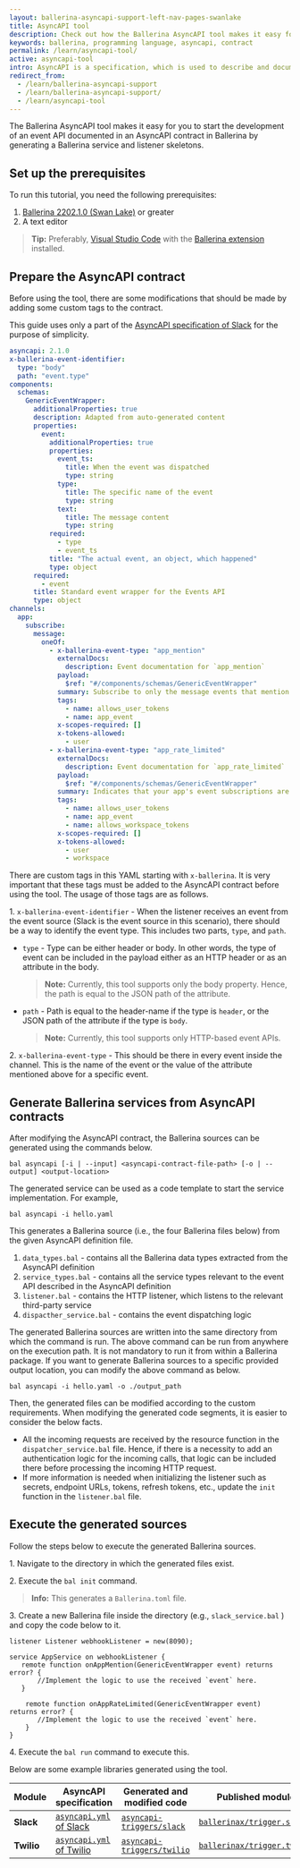 ```yaml
---
layout: ballerina-asyncapi-support-left-nav-pages-swanlake
title: AsyncAPI tool
description: Check out how the Ballerina AsyncAPI tool makes it easy for you to start developing a service documented in an AsyncAPI contract.
keywords: ballerina, programming language, asyncapi, contract
permalink: /learn/asyncapi-tool/
active: asyncapi-tool
intro: AsyncAPI is a specification, which is used to describe and document message-driven APIs in a machine-readable format for easy development, discovery, and integration. Ballerina Swan Lake supports the AsyncAPI Specification version 2.x.
redirect_from:
  - /learn/ballerina-asyncapi-support
  - /learn/ballerina-asyncapi-support/
  - /learn/asyncapi-tool
---
```


The Ballerina AsyncAPI tool makes it easy for you to start the development of an event API documented in an AsyncAPI contract in Ballerina by generating a Ballerina service and listener skeletons.

## Set up the prerequisites

To run this tutorial, you need the following prerequisites:

1. [Ballerina 2202.1.0 (Swan Lake)](/learn/install-ballerina/set-up-ballerina/) or greater
2. A text editor
  >**Tip:** Preferably, <a href="https://code.visualstudio.com/" target="_blank">Visual Studio Code</a> with the 
  <a href="https://marketplace.visualstudio.com/items?itemName=WSO2.ballerina" target="_blank">Ballerina extension</a> installed.

## Prepare the AsyncAPI contract

Before using the tool, there are some modifications that should be made by adding some custom tags to the contract.

This guide uses only a part of the <a href="https://github.com/ballerina-platform/asyncapi-triggers/blob/main/asyncapi/slack/asyncapi.yml" target="_blank">AsyncAPI specification of Slack</a> for the purpose of simplicity.

```yaml
asyncapi: 2.1.0
x-ballerina-event-identifier:
  type: "body"
  path: "event.type"
components:
  schemas:
    GenericEventWrapper:
      additionalProperties: true
      description: Adapted from auto-generated content
      properties:
        event:
          additionalProperties: true
          properties:
            event_ts:
              title: When the event was dispatched
              type: string
            type:
              title: The specific name of the event
              type: string
            text:
              title: The message content
              type: string
          required:
            - type
            - event_ts
          title: "The actual event, an object, which happened"
          type: object
      required:
        - event
      title: Standard event wrapper for the Events API
      type: object
channels:
  app:
    subscribe:
      message:
        oneOf:
          - x-ballerina-event-type: "app_mention"
            externalDocs:
              description: Event documentation for `app_mention`
            payload:
              $ref: "#/components/schemas/GenericEventWrapper"
            summary: Subscribe to only the message events that mention your app or bot
            tags:
              - name: allows_user_tokens
              - name: app_event
            x-scopes-required: []
            x-tokens-allowed:
              - user
          - x-ballerina-event-type: "app_rate_limited"
            externalDocs:
              description: Event documentation for `app_rate_limited`
            payload:
              $ref: "#/components/schemas/GenericEventWrapper"
            summary: Indicates that your app's event subscriptions are being rate limited
            tags:
              - name: allows_user_tokens
              - name: app_event
              - name: allows_workspace_tokens
            x-scopes-required: []
            x-tokens-allowed:
              - user
              - workspace
```

There are custom tags in this YAML starting with `x-ballerina`. It is very important that these tags must be added to the AsyncAPI contract before using the tool. The usage of those tags are as follows.

1\. `x-ballerina-event-identifier` - When the listener receives an event from the event source (Slack is the event source in this scenario), there should be a way to identify the event type. This includes two parts, `type`, and `path`.

- `type` - Type can be either header or body. In other words, the type of event can be included in the payload either as an HTTP header or as an attribute in the body.

  > **Note:** Currently, this tool supports only the body property. Hence, the path is equal to the JSON path of the attribute.

- `path` - Path is equal to the header-name if the type is `header`, or the JSON path of the attribute if the type is `body`.

  > **Note:** Currently, this tool supports only HTTP-based event APIs.

2\. `x-ballerina-event-type` - This should be there in every event inside the channel. This is the name of the event or the value of the attribute mentioned above for a specific event.

## Generate Ballerina services from AsyncAPI contracts

After modifying the AsyncAPI contract, the Ballerina sources can be generated using the commands below.

```
bal asyncapi [-i | --input] <asyncapi-contract-file-path> [-o | --output] <output-location>
```

The generated service can be used as a code template to start the service implementation.
For example,

```
bal asyncapi -i hello.yaml
```

This generates a Ballerina source (i.e., the four Ballerina files below) from the given AsyncAPI definition file.

1. `data_types.bal` - contains all the Ballerina data types extracted from the AsyncAPI definition
2. `service_types.bal` - contains all the service types relevant to the event API described in the AsyncAPI definition
3. `listener.bal` - contains the HTTP listener, which listens to the relevant third-party service
4. `dispacther_service.bal` - contains the event dispatching logic

The generated Ballerina sources are written into the same directory from which the command is run. The above command can be run from anywhere on the execution path. It is not mandatory to run it from within a Ballerina package. If you want to generate Ballerina sources to a specific provided output location, you can modify the above command as below.

```
bal asyncapi -i hello.yaml -o ./output_path
```

Then, the generated files can be modified according to the custom requirements. When modifying the generated code segments, it is easier to consider the below facts.

- All the incoming requests are received by the resource function in the `dispatcher_service.bal` file. Hence, if there is a necessity to add an authentication logic for the incoming calls, that logic can be included there before processing the incoming HTTP request.
- If more information is needed when initializing the listener such as secrets, endpoint URLs, tokens, refresh tokens, etc., update the `init` function in the `listener.bal` file.

## Execute the generated sources

Follow the steps below to execute the generated Ballerina sources.

1\. Navigate to the directory in which the generated files exist.

2\. Execute the `bal init` command.

> **Info:** This generates a `Ballerina.toml` file.

3\. Create a new Ballerina file inside the directory (e.g., `slack_service.bal` ) and copy the code below to it.

```ballerina
listener Listener webhookListener = new(8090);

service AppService on webhookListener {
   remote function onAppMention(GenericEventWrapper event) returns error? {
       //Implement the logic to use the received `event` here.
   }

    remote function onAppRateLimited(GenericEventWrapper event) returns error? {
       //Implement the logic to use the received `event` here.
    }
}
```

4\. Execute the `bal run` command to execute this.

Below are some example libraries generated using the tool.

| Module     | AsyncAPI specification                                                                                                                | Generated and modified code                                                                                                | Published module                                                                                 |
| ---------- | ------------------------------------------------------------------------------------------------------------------------------------- | -------------------------------------------------------------------------------------------------------------------------- | ------------------------------------------------------------------------------------------------ |
| **Slack**  | <a href="https://github.com/ballerina-platform/asyncapi-triggers/blob/main/asyncapi/slack/asyncapi.yml" target="_blank">`asyncapi.yml` of Slack</a>   | <a href="https://github.com/ballerina-platform/asyncapi-triggers/tree/main/asyncapi/slack" target="_blank">`asyncapi-triggers/slack`</a>   | <a href="https://central.ballerina.io/ballerinax/trigger.slack" target="_blank">`ballerinax/trigger.slack`</a>   |
| **Twilio** | <a href="https://github.com/ballerina-platform/asyncapi-triggers/blob/main/asyncapi/twilio/asyncapi.yml" target="_blank">`asyncapi.yml` of Twilio</a> | <a href="https://github.com/ballerina-platform/asyncapi-triggers/tree/main/asyncapi/twilio" target="_blank">`asyncapi-triggers/twilio`</a> | <a href="https://central.ballerina.io/ballerinax/trigger.twilio" target="_blank">`ballerinax/trigger.twilio`</a> |
